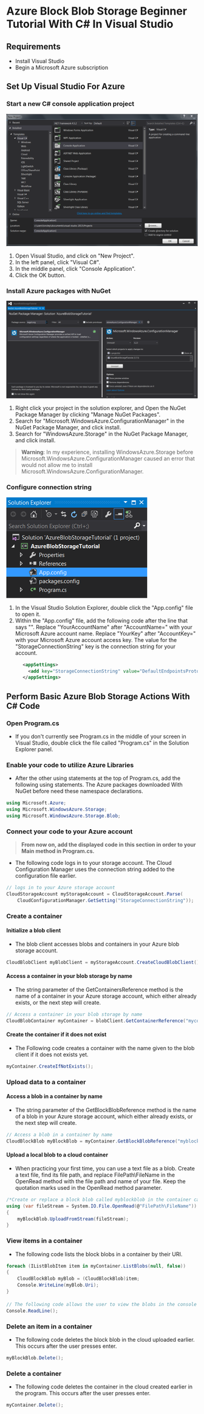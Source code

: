 # Azure Block Blob Storage Beginner Tutorial With C# In Visual Studio

## Requirements

- Install Visual Studio
- Begin a Microsoft Azure subscription

## Set Up Visual Studio For Azure

### Start a new C# console application project

![Visual Studio New Project C# Console](https://github.com/tvroley/AzureBlobStorageBeginnerTutorial/blob/master/images/VisualStudioNewProjectCSharpConsole.PNG)

1. Open Visual Studio, and click on "New Project".
2. In the left panel, click "Visual C#".
3. In the middle panel, click "Console Application".
4. Click the OK button.

### Install Azure packages with NuGet

![NuGet Azure Packages](https://github.com/tvroley/AzureBlobStorageBeginnerTutorial/blob/master/images/NuGetAzurePackages.PNG)

1. Right click your project in the solution explorer, and Open the NuGet Package Manager by clicking "Manage NuGet Packages".
2. Search for "Microsoft.WindowsAzure.ConfigurationManager" in the NuGet Package Manager, and click install.
3. Search for "WindowsAzure.Storage" in the NuGet Package Manager, and click install.

> **Warning**: In my experience, installing WindowsAzure.Storage before Microsoft.WindowsAzure.ConfigurationManager caused an error that would not allow me to install Microsoft.WindowsAzure.ConfigurationManager.

### Configure connection string

![Solution Explorer App Config](https://github.com/tvroley/AzureBlobStorageBeginnerTutorial/blob/master/images/SolutionExplorerAppConfig.PNG)

1. In the Visual Studio Solution Explorer, double click the "App.config" file to open it.
2. Within the "App.config" file, add the following code after the line that says "</startup>".  Replace "YourAccountName" after "AccountName=" with your Microsoft Azure account name.  Replace "YourKey" after "AccountKey=" with your Microsoft Azure account access key.  The value for the "StorageConnectionString" key is the connection string for your account.
```xml
      <appSettings>
        <add key="StorageConnectionString" value="DefaultEndpointsProtocol=https;AccountName=YourAccountName;AccountKey=YourKey" />
      </appSettings>
```
## Perform Basic Azure Blob Storage Actions With C# Code

### Open Program.cs 

* If you don't currently see Program.cs in the middle of your screen in Visual Studio, double click the file called "Program.cs" in the Solution Explorer panel.

### Enable your code to utilize Azure Libraries

* After the other using statements at the top of Program.cs, add the following using statements.  The Azure packages downloaded With NuGet before need these namespace declarations.

```C#
using Microsoft.Azure;  
using Microsoft.WindowsAzure.Storage;
using Microsoft.WindowsAzure.Storage.Blob;
```

### Connect your code to your Azure account

> **From now on, add the displayed code in this section in order to your Main method in Program.cs.**

* The following code logs in to your storage account.  The Cloud Configuration Manager uses the connection string added to the configuration file earlier.

```C#
// logs in to your Azure storage account
CloudStorageAccount myStorageAccount = CloudStorageAccount.Parse(
    CloudConfigurationManager.GetSetting("StorageConnectionString"));
```
### Create a container

#### Initialize a blob client

* The blob client accesses blobs and containers in your Azure blob storage account.

```C#
CloudBlobClient myBlobClient = myStorageAccount.CreateCloudBlobClient();
```

#### Access a container in your blob storage by name

* The string parameter of the GetContainersReference method is the name of a container in your Azure storage account, which either already exists, or the next step will create.

```C#
// Access a container in your blob storage by name
CloudBlobContainer myContainer = blobClient.GetContainerReference("mycontainer");
```

#### Create the container if it does not exist

* The Following code creates a container with the name given to the blob client if it does not exists yet.

```C#
myContainer.CreateIfNotExists();
```

### Upload data to a container

#### Access a blob in a container by name

* The string parameter of the GetBlockBlobReference method is the name of a blob in your Azure storage account, which either already exists, or the next step will create.

```C#
// Access a blob in a container by name
CloudBlockBlob myBlockBlob = myContainer.GetBlockBlobReference("myblockblob");
```

#### Upload a local blob to a cloud container

* When practicing your first time, you can use a text file as a blob.  Create a text file, find its file path, and replace FilePath\FileName in the OpenRead method with the file path and name of your file.  Keep the quotation marks used in the OpenRead method parameter. 

```C#
/*Create or replace a block blob called myblockblob in the container called mycontainer, consisting of the file you chose*/ 
using (var fileStream = System.IO.File.OpenRead(@"FilePath\FileName"))
{
    myBlockBlob.UploadFromStream(fileStream);
}
```

### View items in a container

* The following code lists the block blobs in a container by their URI.

```C#
foreach (IListBlobItem item in myContainer.ListBlobs(null, false))
{
	CloudBlockBlob myBlob = (CloudBlockBlob)item;
	Console.WriteLine(myBlob.Uri);
}

// The following code allows the user to view the blobs in the console before pressing enter
Console.ReadLine();
```

### Delete an item in a container

* The following code deletes the block blob in the cloud uploaded earlier.  This occurs after the user presses enter.

```C#
myBlockBlob.Delete();
```

### Delete a container

* The following code deletes the container in the cloud created earlier in the program.  This occurs after the user presses enter.

```C#
myContainer.Delete();
```
